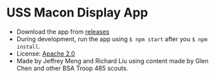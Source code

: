 # USS Macon Display App

- Download the app from [releases](releases/)
- During development, run the app using `$ npm start` after you `$ npm install`.
- License: [Apache 2.0](LICENSE.md)
- Made by Jeffrey Meng and Richard Liu using content made by Glen Chen and other BSA Troop 485 scouts.